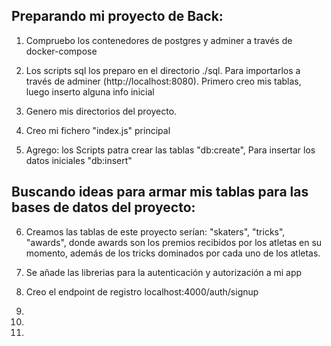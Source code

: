 ## Preparando mi proyecto de Back:

1. Compruebo los contenedores de postgres y adminer a través de docker-compose

2. Los scripts sql los preparo en el directorio ./sql. Para importarlos a través de adminer (http://localhost:8080). Primero creo mis tablas, luego inserto alguna info inicial

3. Genero mis directorios del proyecto.

4. Creo mi fichero "index.js" principal

5. Agrego: los Scripts patra crear las tablas "db:create", Para insertar los datos iniciales "db:insert"

## Buscando ideas para armar mis tablas para las bases de datos del proyecto:

6. Creamos las tablas de este proyecto serían: "skaters", "tricks", "awards", donde awards son los premios recibidos por los atletas en su momento, además de los tricks dominados por cada uno de los atletas.

7. Se añade las librerias para la autenticación y autorización a mi app

8. Creo el endpoint de registro localhost:4000/auth/signup

9. 

10. 

11. 